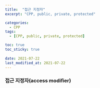 ```yaml
---
title:  "접근 지정자"
excerpt: "CPP, public, private, protected"

categories:
  - CPP
tags:
  - [CPP, public, private, protected]

toc: true
toc_sticky: true
 
date: 2021-07-22
last_modified_at: 2021-07-22
---  
```


### 접근 지정자(access modifier)  

